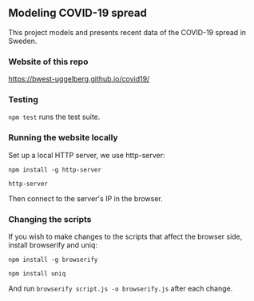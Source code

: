 ## Modeling COVID-19 spread
This project models and presents recent data of the COVID-19 spread in Sweden.

### Website of this repo
https://bwest-uggelberg.github.io/covid19/

### Testing
`npm test` runs the test suite.

### Running the website locally
Set up a local HTTP server, we use http-server:

`npm install -g http-server`

`http-server`

Then connect to the server's IP in the browser.

### Changing the scripts
If you wish to make changes to the scripts that affect the browser side,
install browserify and uniq:

`npm install -g browserify`

`npm install uniq`

And run `browserify script.js -o browserify.js` after each change.
